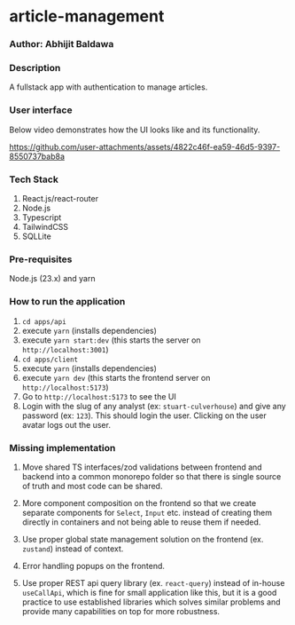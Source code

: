 # article-management

### Author: Abhijit Baldawa

### Description

A fullstack app with authentication to manage articles.

### User interface

Below video demonstrates how the UI looks like and its functionality.

<https://github.com/user-attachments/assets/4822c46f-ea59-46d5-9397-8550737bab8a>

### Tech Stack

1. React.js/react-router
2. Node.js
3. Typescript
4. TailwindCSS
5. SQLLite

### Pre-requisites

Node.js (23.x) and yarn

### How to run the application

1. `cd apps/api`
2. execute `yarn` (installs dependencies)
3. execute `yarn start:dev` (this starts the server on `http://localhost:3001`)
4. `cd apps/client`
5. execute `yarn` (installs dependencies)
6. execute `yarn dev` (this starts the frontend server on `http://localhost:5173`)
7. Go to `http://localhost:5173` to see the UI
8. Login with the slug of any analyst (ex: `stuart-culverhouse`) and give any password (ex: `123`). This should login the user. Clicking on the user avatar logs out the user.

### Missing implementation

1. Move shared TS interfaces/zod validations between frontend and backend into a common monorepo folder so that there is single source of truth and most code can be shared.

2. More component composition on the frontend so that we create separate components for `Select`, `Input` etc. instead of creating them directly in containers and not being able to reuse them if needed.

3. Use proper global state management solution on the frontend (ex. `zustand`) instead of context.

4. Error handling popups on the frontend.

5. Use proper REST api query library (ex. `react-query`) instead of in-house `useCallApi`, which is fine for small application like this, but it is a good practice to use established libraries which solves similar problems and provide many capabilities on top for more robustness.